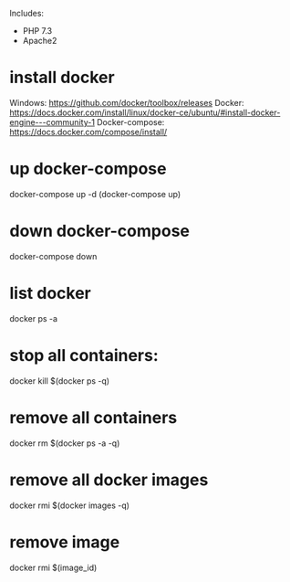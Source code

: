 Includes:
- PHP 7.3
- Apache2

# install docker
Windows: https://github.com/docker/toolbox/releases
Docker: https://docs.docker.com/install/linux/docker-ce/ubuntu/#install-docker-engine---community-1
Docker-compose: https://docs.docker.com/compose/install/

# up docker-compose
docker-compose up -d (docker-compose up)

# down docker-compose
docker-compose down

# list docker
docker ps -a

# stop all containers:
docker kill $(docker ps -q)

# remove all containers
docker rm $(docker ps -a -q)

# remove all docker images
docker rmi $(docker images -q)

# remove image
docker rmi $(image_id)
